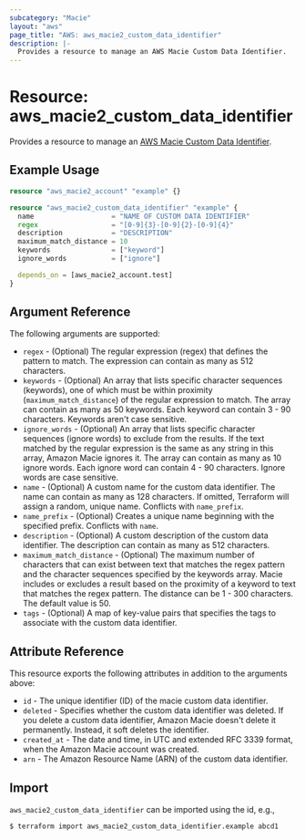 ```yaml
---
subcategory: "Macie"
layout: "aws"
page_title: "AWS: aws_macie2_custom_data_identifier"
description: |-
  Provides a resource to manage an AWS Macie Custom Data Identifier.
---
```


# Resource: aws_macie2_custom_data_identifier

Provides a resource to manage an [AWS Macie Custom Data Identifier](https://docs.aws.amazon.com/macie/latest/APIReference/custom-data-identifiers-id.html).

## Example Usage

```terraform
resource "aws_macie2_account" "example" {}

resource "aws_macie2_custom_data_identifier" "example" {
  name                   = "NAME OF CUSTOM DATA IDENTIFIER"
  regex                  = "[0-9]{3}-[0-9]{2}-[0-9]{4}"
  description            = "DESCRIPTION"
  maximum_match_distance = 10
  keywords               = ["keyword"]
  ignore_words           = ["ignore"]

  depends_on = [aws_macie2_account.test]
}
```

## Argument Reference

The following arguments are supported:

* `regex` - (Optional) The regular expression (regex) that defines the pattern to match. The expression can contain as many as 512 characters.
* `keywords` -  (Optional) An array that lists specific character sequences (keywords), one of which must be within proximity (`maximum_match_distance`) of the regular expression to match. The array can contain as many as 50 keywords. Each keyword can contain 3 - 90 characters. Keywords aren't case sensitive.
* `ignore_words` - (Optional) An array that lists specific character sequences (ignore words) to exclude from the results. If the text matched by the regular expression is the same as any string in this array, Amazon Macie ignores it. The array can contain as many as 10 ignore words. Each ignore word can contain 4 - 90 characters. Ignore words are case sensitive.
* `name` - (Optional) A custom name for the custom data identifier. The name can contain as many as 128 characters. If omitted, Terraform will assign a random, unique name. Conflicts with `name_prefix`.
* `name_prefix` -  (Optional) Creates a unique name beginning with the specified prefix. Conflicts with `name`.
* `description` - (Optional) A custom description of the custom data identifier. The description can contain as many as 512 characters.
* `maximum_match_distance` - (Optional) The maximum number of characters that can exist between text that matches the regex pattern and the character sequences specified by the keywords array. Macie includes or excludes a result based on the proximity of a keyword to text that matches the regex pattern. The distance can be 1 - 300 characters. The default value is 50.
* `tags` - (Optional) A map of key-value pairs that specifies the tags to associate with the custom data identifier.

## Attribute Reference

This resource exports the following attributes in addition to the arguments above:

* `id` - The unique identifier (ID) of the macie custom data identifier.
* `deleted` - Specifies whether the custom data identifier was deleted. If you delete a custom data identifier, Amazon Macie doesn't delete it permanently. Instead, it soft deletes the identifier.
* `created_at` - The date and time, in UTC and extended RFC 3339 format, when the Amazon Macie account was created.
* `arn` - The Amazon Resource Name (ARN) of the custom data identifier.

## Import

`aws_macie2_custom_data_identifier` can be imported using the id, e.g.,

```
$ terraform import aws_macie2_custom_data_identifier.example abcd1
```
